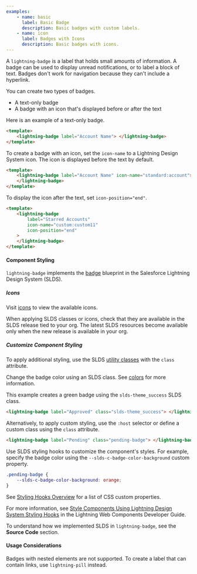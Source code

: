 ```yaml
---
examples:
    - name: basic
      label: Basic Badge
      description: Basic badges with custom labels.
    - name: icon
      label: Badges with Icons
      description: Basic badges with icons.
---
```


A `lightning-badge` is a label that holds small amounts of information. A
badge can be used to display unread notifications, or to label a block of
text. Badges don't work for navigation because they can't include a hyperlink.

You can create two types of badges.

-   A text-only badge
-   A badge with an icon that's displayed before or after the text

Here is an example of a text-only badge.

```html
<template>
    <lightning-badge label="Account Name"> </lightning-badge>
</template>
```

To create a badge with an icon, set the `icon-name` to a Lightning Design System icon. The icon is displayed before the text by default.

```html
<template>
    <lightning-badge label="Account Name" icon-name="standard:account">
    </lightning-badge>
</template>
```

To display the icon after the text, set `icon-position="end"`.

```html
<template>
    <lightning-badge
        label="Starred Accounts"
        icon-name="custom:custom11"
        icon-position="end"
    >
    </lightning-badge>
</template>
```

#### Component Styling

`lightning-badge` implements the
[badge](https://www.lightningdesignsystem.com/components/badges/) blueprint in the Salesforce Lightning Design System (SLDS).

##### Icons

Visit [icons](https://lightningdesignsystem.com/icons) to view the available icons.

When applying SLDS classes or icons, check that they are
available in the SLDS release tied to your org. The latest
SLDS resources become available only when the new release
is available in your org.

##### Customize Component Styling

To apply additional styling, use the SLDS [utility classes](https://www.lightningdesignsystem.com/utilities/alignment) with the `class` attribute.

Change the badge color using an SLDS class.
See [colors](https://www.lightningdesignsystem.com/components/badges/#Colors) for more information.

This example creates a green badge using the `slds-theme_success` SLDS class.

```html
<lightning-badge label="Approved" class="slds-theme_success"> </lightning-badge>
```

Alternatively, to apply custom styling, use the `:host` selector or define a custom class using the `class` attribute.

```html
<lightning-badge label="Pending" class="pending-badge"> </lightning-badge>
```

Use SLDS styling hooks to customize the component's styles. For example, specify the badge color using the `--slds-c-badge-color-background` custom property.

```css
.pending-badge {
    --slds-c-badge-color-background: orange;
}
```

See [Styling Hooks Overview](https://www.lightningdesignsystem.com/components/badges/#Styling-Hooks-Overview) for a list of CSS custom properties.

For more information, see [Style Components Using Lightning Design System Styling Hooks](https://developer.salesforce.com/docs/platform/lwc/guide/create-components-css-custom-properties) in the Lightning Web Components Developer Guide.

To understand how we implemented SLDS in `lightning-badge`, see the **Source Code** section.

#### Usage Considerations

Badges with nested elements are not supported. To create a label that can contain links, use `lightning-pill` instead.
